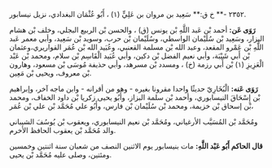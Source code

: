 ٢٣٥٢ -** خ ق:** سَعِيد بن مروان بن عَلِيٍّ (١) ، أَبُو عُثْمَان البغدادي، نزيل نيسابور.

**رَوَى عَن:** أحمد بْن عَبد اللَّهِ بْن يونس (ق) ، والحسن بْن الربيع البجلي، وخلف بْن هشام البزار، وسَعِيد بْن سُلَيْمان الواسطي، وسُلَيْمان بْن حرب، وسويد بْن سَعِيد، وأبي معمر عَبد اللَّهِ بْن عَمْرو المقعد، وعبد الله بْن مسلمة القعنبي، وعُبَيد الله بْن عُمَر القواريري،وعثمان بْن أَبي شَيْبَة، وأبي نعيم الفضل بْن دكين، وأبي عُبَيد الْقَاسِم بْن سلام، ومحمد بْن عَبْد الْعَزِيزِ (١) بْن أَبي رزمة (خ) ، ومسدد بْن مسرهد، وأبي حذيفة مُوسَى بْن مسعود، وهارون بْن معروف، ويحيى بْن مَعِين.

**رَوَى عَنه:** الْبُخَارِيّ حديثًا واحدا مقرونا بغيره - وهو من أقرانه - وابن ماجه آخر، وإبراهيم بْن إِسْحَاقَ النيسابوري، وأحمد بْن سلمة البزاز، وأَبُو يحيى زكريا بْن داود الخفاف، ومحمد بْن إسحاق بْن خزيمة، ومحمد بْن سُلَيْمان بْن فارس، وأَبُو علي مُحَمَّد بْن علي بْن عُمَر،

ومُحَمَّد بْن المُسَيَّب الأرغياني، ومُحَمَّد بْن نعيم النيسابوري، ويعقوب بْن يُوسُفَ الشيباني والد مُحَمَّد بْن يعقوب الحافظ الأخرم.

**قال الحاكم أَبُو عَبْد اللَّهِ:** مات بنيسابور يوم الاثنين النصف من شعبان سنة اثنتين وخمسين ومئتين، وصلى عليه مُحَمَّد بْن يحيى.